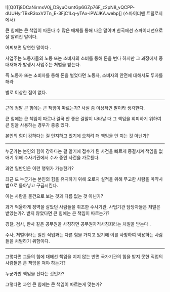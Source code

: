 ![[Q0Tj8DCaNirmxV0j_DSyuOsmtGp6GZp76F_z2pN8_vQCPP-dUUHyrTBxR3oxV2Tn_E-3FjC1Lq-yTAx-iPWJKA.webp]]
(스파이더맨 트릴로지에서)

큰 힘에는 큰 책임이 따른다 
수 많은 매체를 통해 나온 말이며 한국에선 스파이더맨으로 잘 알려진 말이다.

어찌보면 당연한 말이다 . 

사업주는 노동자들의 노동 또는 소비자의 소비를 통해 돈을 번다 
하지만 그 과정에서 중대재해가 발생시 사업주는 처벌을 받는다.

즉 노동자 또는 소비자를 통해 돈을 벌었다면 노동자, 소비자의 안전에 대해서도 투자를 해라

별로 이상한 점이 없다.

---------------

근데 정말 큰 힘에는 큰 책임이 따르는가?
사실 좀 이상적인 말이라 생각한다.


큰 힘에는 큰 책임이 따르나
결국 안 좋은 결말이 나타날 때 
그 책임을 회피하기 위하여 큰 힘을 사용하는 경우가 종종 있다.

본인의 힘이 강하다는 걸 인지하고 있기에 오히려 더 책임을 안 지는 것 아닌가?


-------------------------------------

누군가는 본인의 힘이 강하다는 걸 알기에 접수가 된 사건을 빠르게 종결시켜 책임을 없애기 위해 수사기관에서 수사 중인 사건을 가로챈다.

과연 일반인은 이런 행위가 가능한가?


최근 또 누군가는 본인의 힘을 유지하기 위해 오로지 실적을 위해 무고한 사람을 마약사범으로 몰아넣고 구금시킨다. 

이는 사람을 물건으로 보는 것과 다름 없는 것 아닌가?

과거 억울하게 징역을 살았던 사람들을 취조한 수사기관, 사법기관 담당자들은 처벌은 받았는가?.
받지 않았다면 큰 힘에는 큰 책임이 따르는가?

경찰, 검사, 판사 같은 공무원을 사칭하면 공무원자격사칭죄라는 처벌을 받는다 . 

수사, 처벌이라는 일반 직업과는 다른 힘을 가지고 있기에 이를 사칭하여 악용하는 사람들을 처벌하기 위함이다.

----------------


그렇다면 그들의 힘에 대해선 책임을 지지 않는 반면 
국가기관의 힘을 받지 못한 직업의 사람들은 큰 책임을 져야 하는가?

누군가만 책임을 진다는 것인가?


그렇다면 과연 큰 힘에는 큰 책임이 따르는게 맞는가?